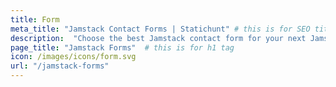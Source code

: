 ```yaml
---
title: Form
meta_title: "Jamstack Contact Forms | Statichunt" # this is for SEO title
description:  "Choose the best Jamstack contact form for your next Jamstack project that easy to Configuration." # this is for SEO description
page_title: "Jamstack Forms"  # this is for h1 tag
icon: /images/icons/form.svg
url: "/jamstack-forms"
---
```

